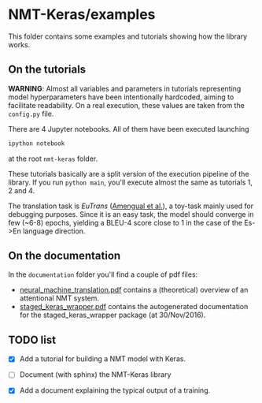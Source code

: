 # NMT-Keras/examples

This folder contains some examples and tutorials showing how the library works.
 
## On the tutorials

**WARNING**: Almost all variables and parameters in tutorials representing model hyperparameters have been intentionally hardcoded, aiming to  facilitate readability. On a real execution, these values are taken from the `config.py` file.
 
 There are 4 Jupyter notebooks. All of them have been executed launching 
 
 ```bash
ipython notebook
  ```
at the root `nmt-keras` folder.

These tutorials basically are a split version of the execution pipeline of the library. If you run `python main`, you'll execute almost the same as tutorials 1, 2 and 4. 
   
The translation task is *EuTrans* ([Amengual et al.](http://link.springer.com/article/10.1023/A:1011116115948)), a toy-task mainly used for debugging purposes.
Since it is an easy task, the model should converge in few (~6-8) epochs, yielding a BLEU-4 score close to 1 in the case of the Es->En language direction.

## On the documentation

In the `documentation` folder you'll find a couple of pdf files:

* [neural_machine_translation.pdf](https://github.com/lvapeab/nmt-keras/blob/master/examples/documentation/neural_machine_translation.pdf) contains a (theoretical) overview of an attentional NMT system.
* [staged_keras_wrapper.pdf](https://github.com/lvapeab/nmt-keras/blob/master/examples/documentation/staged_keras_wrapper.pdf) contains the autogenerated documentation for the staged_keras_wrapper package (at 30/Nov/2016).


## TODO list

- [x] Add a tutorial for building a NMT model with Keras.

- [ ] Document (with sphinx) the NMT-Keras library

- [x] Add a document explaining the typical output of a training. 